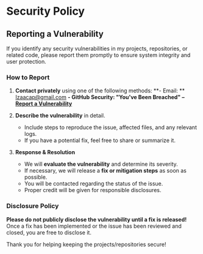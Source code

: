 # Security Policy

## Reporting a Vulnerability

If you identify any security vulnerabilities in my projects, repositories, or related code, please report them promptly to ensure system integrity and user protection.

### How to Report
1. **Contact privately** using one of the following methods:
   **- Email: ** [Izaacap@gmail.com](mailto:Izaacap@gmail.com)
   **- GitHub Security: **"You've Been Breached"** – [Report a Vulnerability](https://github.com/Izaacapp/Executive_Summary_Latex/security/advisories)**

2. **Describe the vulnerability** in detail.  
   - Include steps to reproduce the issue, affected files, and any relevant logs.  
   - If you have a potential fix, feel free to share or summarize it.

3. **Response & Resolution**  
   - We will **evaluate the vulnerability** and determine its severity.  
   - If necessary, we will release a **fix or mitigation steps** as soon as possible.  
   - You will be contacted regarding the status of the issue.  
   - Proper credit will be given for responsible disclosures.

### Disclosure Policy
**Please do not publicly disclose the vulnerability until a fix is released!**   
Once a fix has been implemented or the issue has been reviewed and closed, you are free to disclose it.

Thank you for helping keeping the projects/repositories secure!

